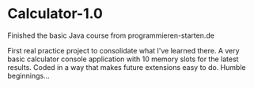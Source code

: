 # Calculator-1.0
Finished the basic Java course from programmieren-starten.de

First real practice project to consolidate what I've learned there.
A very basic calculator console application with 10 memory slots for the latest results.
Coded in a way that makes future extensions easy to do.
Humble beginnings...